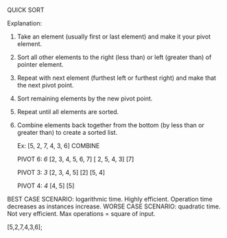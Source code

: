QUICK SORT

Explanation:
1. Take an element (usually first or last element) and make it your pivot element.
2. Sort all other elements to the right (less than) or left (greater than) of pointer element.
3. Repeat with next element (furthest left or furthest right) and make that the next pivot point.
4. Sort remaining elements by the new pivot point.
5. Repeat until all elements are sorted.
6. Combine elements back together from the bottom (by less than or greater than) to create a sorted list.

   Ex:            [5, 2, 7, 4, 3, 6]                           COMBINE

   PIVOT 6:                 *6*                             [2, 3, 4, 5, 6, 7]
           [ 2, 5, 4, 3]           [7]

   PIVOT 3:       *3*                                         [2, 3, 4, 5]
            [2]      [5, 4]

   PIVOT 4:            *4*                                      [4, 5]
                            [5]

BEST CASE SCENARIO: logarithmic time. Highly efficient. Operation time decreases as instances increase.
WORSE CASE SCENARIO: quadratic time. Not very efficient. Max operations = square of input.



[5,2,7,4,3,6];

